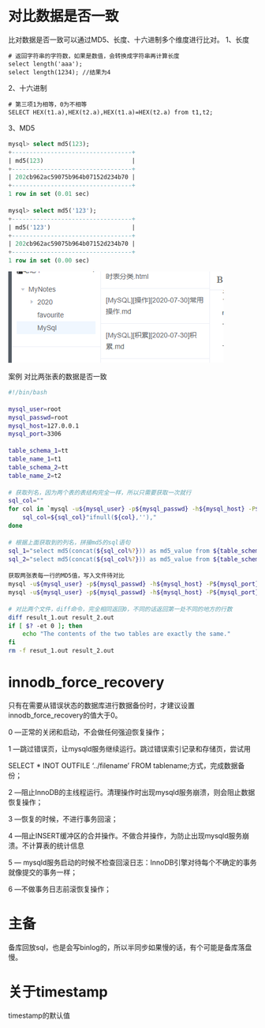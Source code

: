 # 对比数据是否一致
比对数据是否一致可以通过MD5、长度、十六进制多个维度进行比对。
1、长度
```
# 返回字符串的字符数，如果是数值，会转换成字符串再计算长度
select length('aaa');
select length(1234); //结果为4
```
2、十六进制
```
# 第三项1为相等，0为不相等
SELECT HEX(t1.a),HEX(t2.a),HEX(t1.a)=HEX(t2.a) from t1,t2;
```
3、MD5
```sql
mysql> select md5(123);
+----------------------------------+
| md5(123)                         |
+----------------------------------+
| 202cb962ac59075b964b07152d234b70 |
+----------------------------------+
1 row in set (0.01 sec)

mysql> select md5('123');
+----------------------------------+
| md5('123')                       |
+----------------------------------+
| 202cb962ac59075b964b07152d234b70 |
+----------------------------------+
1 row in set (0.00 sec)
```
![title](https://raw.githubusercontent.com/lawfj/MyNotesPic/master/MyNotes/2020/07/30/1596115797895-1596115797923.png)


案例
对比两张表的数据是否一致
```bash
#!/bin/bash

mysql_user=root
mysql_passwd=root
mysql_host=127.0.0.1
mysql_port=3306

table_schema_1=tt
table_name_1=t1
table_schema_2=tt
table_name_2=t2

# 获取列名，因为两个表的表结构完全一样，所以只需要获取一次就行
sql_col=""
for col in `mysql -u${mysql_user} -p${mysql_passwd} -h${mysql_host} -P${mysql_port} -Nse "select column_name from infomation_schema.columns where table_schema='${table_schema_1}' and table_name='${table_name}'"`; do
    sql_col=${sql_col}"ifnull(${col},''),"
done

# 根据上面获取到的列名，拼接md5的sql语句
sql_1="select md5(concat(${sql_col%?})) as md5_value from ${table_schema_1}.${table_name_1};"
sql_2="select md5(concat(${sql_col%?})) as md5_value from ${table_schema_2}.${table_name_2};"

获取两张表每一行的MD5值，写入文件待对比
mysql -u${mysql_user} -p${mysql_passwd} -h${mysql_host} -P${mysql_port} -Nse "${sql_1}" > result_1.out
mysql -u${mysql_user} -p${mysql_passwd} -h${mysql_host} -P${mysql_port} -Nse "${sql_2}" > result_2.out

# 对比两个文件，diff命令，完全相同返回0，不同的话返回第一处不同的地方的行数
diff result_1.out result_2.out
if [ $? -et 0 ]; then
    echo "The contents of the two tables are exactly the same."
fi
rm -f resut_1.out result_2.out
```
# innodb_force_recovery
只有在需要从错误状态的数据库进行数据备份时，才建议设置innodb_force_recovery的值大于0。

0 —正常的关闭和启动，不会做任何强迫恢复操作；

1 —跳过错误页，让mysqld服务继续运行。跳过错误索引记录和存储页，尝试用

SELECT * INOT OUTFILE ‘../filename’ FROM tablename;方式，完成数据备份；

2 —阻止InnoDB的主线程运行。清理操作时出现mysqld服务崩溃，则会阻止数据恢复操作；

3 —恢复的时候，不进行事务回滚；

4 —阻止INSERT缓冲区的合并操作。不做合并操作，为防止出现mysqld服务崩溃。不计算表的统计信息

5 — mysqld服务启动的时候不检查回滚日志：InnoDB引擎对待每个不确定的事务就像提交的事务一样；

6 —不做事务日志前滚恢复操作；
# 主备
备库回放sql，也是会写binlog的，所以半同步如果慢的话，有个可能是备库落盘慢。
# 关于timestamp
timestamp的默认值